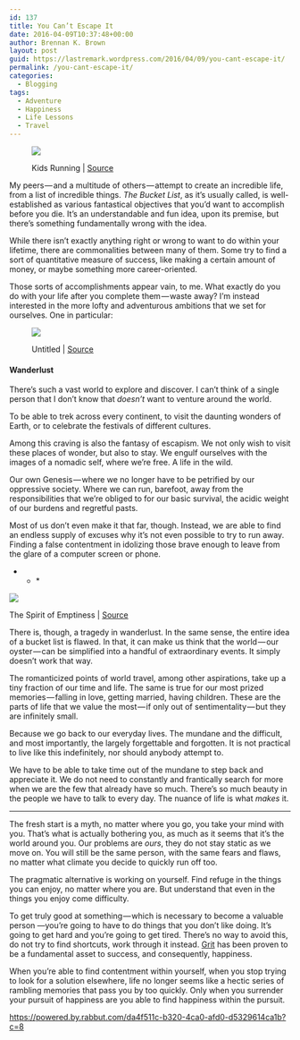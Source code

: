 ```yaml
---
id: 137
title: You Can’t Escape It
date: 2016-04-09T10:37:48+00:00
author: Brennan K. Brown
layout: post
guid: https://lastremark.wordpress.com/2016/04/09/you-cant-escape-it/
permalink: /you-cant-escape-it/
categories:
  - Blogging
tags:
  - Adventure
  - Happiness
  - Life Lessons
  - Travel
---
```

<figure class="wp-caption"> 

<img data-width="1024" data-height="903" src="https://cdn-images-1.medium.com/max/2560/1*RxwPBWA2ey1yQyGVCRGuRQ.jpeg" /> <figcaption class="wp-caption-text">Kids Running | <a href="https://www.flickr.com/photos/wagnertc/4812793374" target="_blank" rel="noopener noreferrer">Source</a></figcaption></figure> 

<span>My</span> peers — and a multitude of others — attempt to create an incredible life, from a list of incredible things. _The Bucket List_, as it’s usually called, is well-established as various fantastical objectives that you’d want to accomplish before you die. It’s an understandable and fun idea, upon its premise, but there’s something fundamentally wrong with the idea.

While there isn’t exactly anything right or wrong to want to do within your lifetime, there are commonalities between many of them. Some try to find a sort of quantitative measure of success, like making a certain amount of money, or maybe something more career-oriented.

Those sorts of accomplishments appear vain, to me. What exactly do you do with your life after you complete them — waste away? I’m instead interested in the more lofty and adventurous ambitions that we set for ourselves. One in particular:<figure class="wp-caption"> 

<img data-width="4608" data-height="2592" src="https://cdn-images-1.medium.com/max/600/1*KiLJ63JepjUhbBxsL4zBTA.jpeg" /> <figcaption class="wp-caption-text">Untitled | <a href="https://www.pexels.com/photo/mountains-black-and-white-snow-alps-8729/" target="_blank" rel="noopener noreferrer">Source</a></figcaption></figure> 

#### Wanderlust

There’s such a vast world to explore and discover. I can’t think of a single person that I don’t know that _doesn’t_ want to venture around the world.

To be able to trek across every continent, to visit the daunting wonders of Earth, or to celebrate the festivals of different cultures.

Among this craving is also the fantasy of escapism. We not only wish to visit these places of wonder, but also to stay. We engulf ourselves with the images of a nomadic self, where we’re free. A life in the wild.

Our own Genesis — where we no longer have to be petrified by our oppressive society. Where we can run, barefoot, away from the responsibilities that we’re obliged to for our basic survival, the acidic weight of our burdens and regretful pasts.

Most of us don’t even make it that far, though. Instead, we are able to find an endless supply of excuses why it’s not even possible to try to run away. Finding a false contentment in idolizing those brave enough to leave from the glare of a computer screen or phone.

* * *<figure class="wp-caption"> 

<img data-width="3487" data-height="2615" src="https://cdn-images-1.medium.com/max/800/1*J7CltHdy3kmdNIhOBgtI3w.jpeg" /> <figcaption class="wp-caption-text">The Spirit of Emptiness | <a href="https://www.flickr.com/photos/thomasleuthard/6060549757" target="_blank" rel="noopener noreferrer">Source</a></figcaption></figure> 

<span>T</span>here is, though, a tragedy in wanderlust. In the same sense, the entire idea of a bucket list is flawed. In that, it can make us think that the world — our oyster — can be simplified into a handful of extraordinary events. It simply doesn’t work that way.

The romanticized points of world travel, among other aspirations, take up a tiny fraction of our time and life. The same is true for our most prized memories — falling in love, getting married, having children. These are the parts of life that we value the most — if only out of sentimentality — but they are infinitely small.

Because we go back to our everyday lives. The mundane and the difficult, and most importantly, the largely forgettable and forgotten. It is not practical to live like this indefinitely, nor should anybody attempt to.

We have to be able to take time out of the mundane to step back and appreciate it. We do not need to constantly and frantically search for more when we are the few that already have so much. There’s so much beauty in the people we have to talk to every day. The nuance of life is what _makes_ it.

* * *

The fresh start is a myth, no matter where you go, you take your mind with you. That’s what is actually bothering you, as much as it seems that it’s the world around you. Our problems are _ours_, they do not stay static as we move on. You will still be the same person, with the same fears and flaws, no matter what climate you decide to quickly run off too.

The pragmatic alternative is working on yourself. Find refuge in the things you can enjoy, no matter where you are. But understand that even in the things you enjoy come difficulty.

To get truly good at something — which is necessary to become a valuable person —you’re going to have to do things that you don’t like doing. It’s going to get hard and you’re going to get tired. There’s no way to avoid this, do not try to find shortcuts, work through it instead. <a href="https://www.ted.com/talks/angela_lee_duckworth_the_key_to_success_grit?language=en" target="_blank" rel="noopener noreferrer">Grit</a> has been proven to be a fundamental asset to success, and consequently, happiness.

When you’re able to find contentment within yourself, when you stop trying to look for a solution elsewhere, life no longer seems like a hectic series of rambling memories that pass you by too quickly. Only when you surrender your pursuit of happiness are you able to find happiness within the pursuit.

<https://powered.by.rabbut.com/da4f511c-b320-4ca0-afd0-d5329614ca1b?c=8>